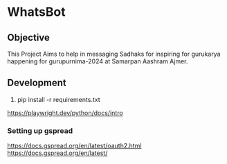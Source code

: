 # WhatsBot

## Objective
This Project Aims to help in messaging Sadhaks for inspiring for gurukarya happening for gurupurnima-2024 at Samarpan Aashram Ajmer.

## Development

1. pip install -r requirements.txt

https://playwright.dev/python/docs/intro

### Setting up gspread
https://docs.gspread.org/en/latest/oauth2.html
https://docs.gspread.org/en/latest/

